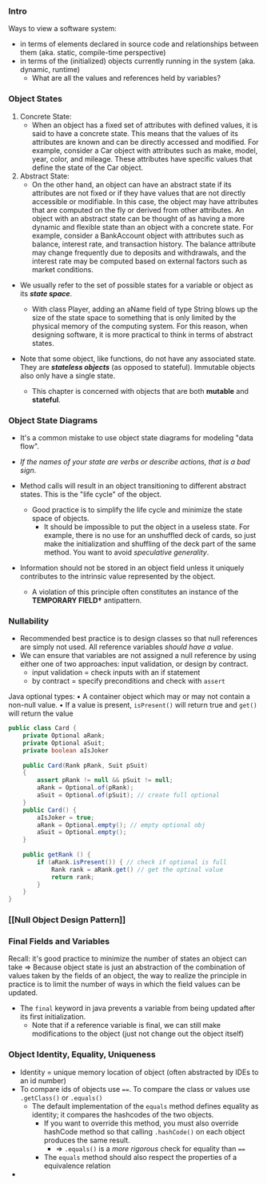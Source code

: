 ### Intro
Ways to view a software system: 
- in terms of elements declared in source code and relationships between them (aka. static, compile-time perspective) 
- in terms of the (initialized) objects currently running in the system (aka. dynamic, runtime)
	- What are all the values and references held by variables?

### Object States
1.  Concrete State:
	- When an object has a fixed set of attributes with defined values, it is said to have a concrete state. This means that the values of its attributes are known and can be directly accessed and modified. For example, consider a Car object with attributes such as make, model, year, color, and mileage. These attributes have specific values that define the state of the Car object.
2.  Abstract State:
	- On the other hand, an object can have an abstract state if its attributes are not fixed or if they have values that are not directly accessible or modifiable. In this case, the object may have attributes that are computed on the fly or derived from other attributes. An object with an abstract state can be thought of as having a more dynamic and flexible state than an object with a concrete state. For example, consider a BankAccount object with attributes such as balance, interest rate, and transaction history. The balance attribute may change frequently due to deposits and withdrawals, and the interest rate may be computed based on external factors such as market conditions.



- We usually refer to the set of possible states for a variable or object as its ***state space***.
	- With class Player, adding an aName field of type String blows up the size of the state space to something that is only limited by the physical memory of the computing system. For this reason, when designing software, it is more practical to think in terms of abstract states.

- Note that some object, like functions, do not have any associated state. They are ***stateless objects*** (as opposed to stateful). Immutable objects also only have a single state. 
	- This chapter is concerned with objects that are both **mutable** and **stateful**.


### Object State Diagrams
- It's a common mistake to use object state diagrams for modeling "data flow". 
- *If the names of your state are verbs or describe actions, that is a bad sign*. 
- Method calls will result in an object transitioning to different abstract states. This is the "life cycle" of the object. 
	- Good practice is to simplify the life cycle and minimize the state space of objects. 
		- It should be impossible to put the object in a useless state. For example, there is no use for an unshuffled deck of cards, so just make the initialization and shuffling of the deck part of the same method. You want to avoid *speculative generality*. 

- Information should not be stored in an object field unless it uniquely contributes to the intrinsic value represented by the object. 
	- A violation of this principle often constitutes an instance of the **TEMPORARY FIELD†** antipattern.



### Nullability
- Recommended best practice is to design classes so that null references are simply not used. All reference variables *should have a value*. 
- We can ensure that variables are not assigned a null reference by using either one of two approaches: input validation, or design by contract.
	- input validation = check inputs with an if statement
	- by contract = specify preconditions and check with `assert`

Java optional types: 
• A container object which may or may not contain a non-null value. 
• If a value is present, `isPresent()` will return true and `get()` will return the value
```java
public class Card { 
	private Optional aRank;
	private Optional aSuit; 
	private boolean aIsJoker
	
	public Card(Rank pRank, Suit pSuit)
	{
		assert pRank != null && pSuit != null;	
		aRank = Optional.of(pRank);
		aSuit = Optional.of(pSuit); // create full optional
	}
	public Card() {
		aIsJoker = true;
		aRank = Optional.empty(); // empty optional obj
		aSuit = Optional.empty();
	}
	
	public getRank () {
		if (aRank.isPresent()) { // check if optional is full
			Rank rank = aRank.get() // get the optinal value 
			return rank; 
		}
	}
}
```

### [[Null Object Design Pattern]]

### Final Fields and Variables
Recall: it's good practice to minimize the number of states an object can take
=> Because object state is just an abstraction of the combination of values taken by the fields of an object, the way to realize the principle in practice is to limit the number of ways in which the field values can be updated.
- The `final` keyword in java prevents a variable from being updated after its first initialization. 
	- Note that if a reference variable is final, we can still make modifications to the object (just not change out the object itself)

### Object Identity, Equality, Uniqueness
- Identity = unique memory location of object (often abstracted by IDEs to an id number)
- To compare ids of objects use `==`. To compare the class or values use `.getClass()` or `.equals()`
	- The default implementation of the `equals` method defines equality as identity; it compares the hashcodes of the two objects.
		 - If you want to override this method, you must also override hashCode method so that calling `.hashCode()` on each object produces the same result. 
			 - => `.equals()`  is a *more rigorous* check for equality than `==`
		 - The `equals` method should also respect the properties of a equivalence relation
- 
